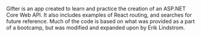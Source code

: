 Gifter is an app created to learn and practice the creation of an ASP.NET Core Web API. It also includes examples of React routing, and searches for future reference. Much of the code is based on what was provided as a part of a bootcamp, but was modified and expanded upon by Erik Lindstrom.

